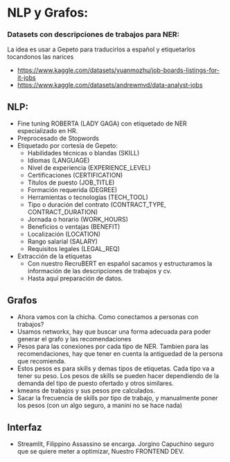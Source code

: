 # NLP y Grafos:

### Datasets con descripciones de trabajos para NER:

La idea es usar a Gepeto para traducirlos a español y etiquetarlos tocandonos las narices
- https://www.kaggle.com/datasets/yuanmozhu/job-boards-listings-for-it-jobs
- https://www.kaggle.com/datasets/andrewmvd/data-analyst-jobs

## NLP:

  - Fine tuning ROBERTA (LADY GAGA) con etiquetado de NER especializado en HR.
  - Preprocesado de Stopwords
  - Etiquetado por cortesía de Gepeto:
      - Habilidades técnicas o blandas (SKILL)
      - Idiomas (LANGUAGE)
      - Nivel de experiencia (EXPERIENCE_LEVEL)
      - Certificaciones (CERTIFICATION)
      - Títulos de puesto (JOB_TITLE)
      - Formación requerida (DEGREE)
      - Herramientas o tecnologías (TECH_TOOL)
      - Tipo o duración del contrato (CONTRACT_TYPE, CONTRACT_DURATION)
      - Jornada o horario (WORK_HOURS)
      - Beneficios o ventajas (BENEFIT)
      - Localización (LOCATION)
      - Rango salarial (SALARY)
      - Requisitos legales (LEGAL_REQ)
  - Extracción de la etiquetas
      - Con nuestro RecruBERT en español sacamos y estructuramos la información de las descripciones de trabajos y cv.
      - Hasta aquí preparación de datos.
        
  ## Grafos 
  
  - Ahora vamos con la chicha. Como conectamos a personas con trabajos?
  - Usamos networkx, hay que buscar una forma adecuada para poder generar el grafo y las recomendaciones
  - Pesos para las conexiones por cada tipo de NER. Tambien para las recomendaciones, hay que tener en cuenta la antiguedad de la persona que recomienda.
  - Estos pesos es para skills y demas tipos de etiquetas. Cada tipo va a tener su peso. Los pesos de skills se pueden hacer dependiendo de la demanda del tipo de puesto ofertado y otros similares.
  - kmeans de trabajos y sus pesos pre calculados. 
  - Sacar la frecuencia de skills por tipo de trabajo, y manualmente poner los pesos (con un algo seguro, a manini no se hace nada)

## Interfaz

  - Streamlit, Filippino Assassino se encarga. Jorgino Capuchino seguro que se quiere meter a optimizar, Nuestro FRONTEND DEV.


